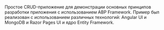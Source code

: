 Простое CRUD-приложение для демонстрации основных принципов разработки приложения с использованием ABP Framework. Пример был реализован с использованием различных технологий: Angular UI и MongoDB
 и Razor Pages UI и ядро ​​Entity Framework.
 
